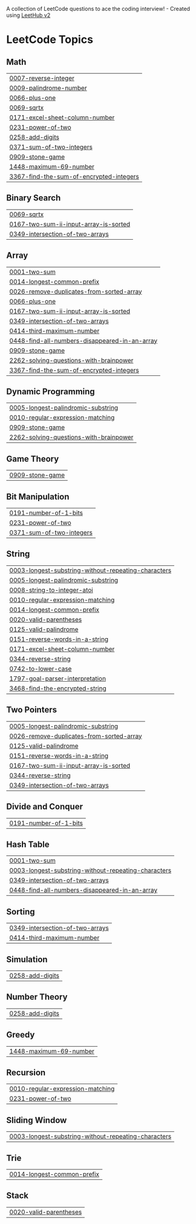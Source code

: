 A collection of LeetCode questions to ace the coding interview! - Created using [LeetHub v2](https://github.com/arunbhardwaj/LeetHub-2.0)
<!---LeetCode Topics Start-->
# LeetCode Topics
## Math
|  |
| ------- |
| [0007-reverse-integer](https://github.com/kaleessiva/leetcode/tree/master/0007-reverse-integer) |
| [0009-palindrome-number](https://github.com/kaleessiva/leetcode/tree/master/0009-palindrome-number) |
| [0066-plus-one](https://github.com/kaleessiva/leetcode/tree/master/0066-plus-one) |
| [0069-sqrtx](https://github.com/kaleessiva/leetcode/tree/master/0069-sqrtx) |
| [0171-excel-sheet-column-number](https://github.com/kaleessiva/leetcode/tree/master/0171-excel-sheet-column-number) |
| [0231-power-of-two](https://github.com/kaleessiva/leetcode/tree/master/0231-power-of-two) |
| [0258-add-digits](https://github.com/kaleessiva/leetcode/tree/master/0258-add-digits) |
| [0371-sum-of-two-integers](https://github.com/kaleessiva/leetcode/tree/master/0371-sum-of-two-integers) |
| [0909-stone-game](https://github.com/kaleessiva/leetcode/tree/master/0909-stone-game) |
| [1448-maximum-69-number](https://github.com/kaleessiva/leetcode/tree/master/1448-maximum-69-number) |
| [3367-find-the-sum-of-encrypted-integers](https://github.com/kaleessiva/leetcode/tree/master/3367-find-the-sum-of-encrypted-integers) |
## Binary Search
|  |
| ------- |
| [0069-sqrtx](https://github.com/kaleessiva/leetcode/tree/master/0069-sqrtx) |
| [0167-two-sum-ii-input-array-is-sorted](https://github.com/kaleessiva/leetcode/tree/master/0167-two-sum-ii-input-array-is-sorted) |
| [0349-intersection-of-two-arrays](https://github.com/kaleessiva/leetcode/tree/master/0349-intersection-of-two-arrays) |
## Array
|  |
| ------- |
| [0001-two-sum](https://github.com/kaleessiva/leetcode/tree/master/0001-two-sum) |
| [0014-longest-common-prefix](https://github.com/kaleessiva/leetcode/tree/master/0014-longest-common-prefix) |
| [0026-remove-duplicates-from-sorted-array](https://github.com/kaleessiva/leetcode/tree/master/0026-remove-duplicates-from-sorted-array) |
| [0066-plus-one](https://github.com/kaleessiva/leetcode/tree/master/0066-plus-one) |
| [0167-two-sum-ii-input-array-is-sorted](https://github.com/kaleessiva/leetcode/tree/master/0167-two-sum-ii-input-array-is-sorted) |
| [0349-intersection-of-two-arrays](https://github.com/kaleessiva/leetcode/tree/master/0349-intersection-of-two-arrays) |
| [0414-third-maximum-number](https://github.com/kaleessiva/leetcode/tree/master/0414-third-maximum-number) |
| [0448-find-all-numbers-disappeared-in-an-array](https://github.com/kaleessiva/leetcode/tree/master/0448-find-all-numbers-disappeared-in-an-array) |
| [0909-stone-game](https://github.com/kaleessiva/leetcode/tree/master/0909-stone-game) |
| [2262-solving-questions-with-brainpower](https://github.com/kaleessiva/leetcode/tree/master/2262-solving-questions-with-brainpower) |
| [3367-find-the-sum-of-encrypted-integers](https://github.com/kaleessiva/leetcode/tree/master/3367-find-the-sum-of-encrypted-integers) |
## Dynamic Programming
|  |
| ------- |
| [0005-longest-palindromic-substring](https://github.com/kaleessiva/leetcode/tree/master/0005-longest-palindromic-substring) |
| [0010-regular-expression-matching](https://github.com/kaleessiva/leetcode/tree/master/0010-regular-expression-matching) |
| [0909-stone-game](https://github.com/kaleessiva/leetcode/tree/master/0909-stone-game) |
| [2262-solving-questions-with-brainpower](https://github.com/kaleessiva/leetcode/tree/master/2262-solving-questions-with-brainpower) |
## Game Theory
|  |
| ------- |
| [0909-stone-game](https://github.com/kaleessiva/leetcode/tree/master/0909-stone-game) |
## Bit Manipulation
|  |
| ------- |
| [0191-number-of-1-bits](https://github.com/kaleessiva/leetcode/tree/master/0191-number-of-1-bits) |
| [0231-power-of-two](https://github.com/kaleessiva/leetcode/tree/master/0231-power-of-two) |
| [0371-sum-of-two-integers](https://github.com/kaleessiva/leetcode/tree/master/0371-sum-of-two-integers) |
## String
|  |
| ------- |
| [0003-longest-substring-without-repeating-characters](https://github.com/kaleessiva/leetcode/tree/master/0003-longest-substring-without-repeating-characters) |
| [0005-longest-palindromic-substring](https://github.com/kaleessiva/leetcode/tree/master/0005-longest-palindromic-substring) |
| [0008-string-to-integer-atoi](https://github.com/kaleessiva/leetcode/tree/master/0008-string-to-integer-atoi) |
| [0010-regular-expression-matching](https://github.com/kaleessiva/leetcode/tree/master/0010-regular-expression-matching) |
| [0014-longest-common-prefix](https://github.com/kaleessiva/leetcode/tree/master/0014-longest-common-prefix) |
| [0020-valid-parentheses](https://github.com/kaleessiva/leetcode/tree/master/0020-valid-parentheses) |
| [0125-valid-palindrome](https://github.com/kaleessiva/leetcode/tree/master/0125-valid-palindrome) |
| [0151-reverse-words-in-a-string](https://github.com/kaleessiva/leetcode/tree/master/0151-reverse-words-in-a-string) |
| [0171-excel-sheet-column-number](https://github.com/kaleessiva/leetcode/tree/master/0171-excel-sheet-column-number) |
| [0344-reverse-string](https://github.com/kaleessiva/leetcode/tree/master/0344-reverse-string) |
| [0742-to-lower-case](https://github.com/kaleessiva/leetcode/tree/master/0742-to-lower-case) |
| [1797-goal-parser-interpretation](https://github.com/kaleessiva/leetcode/tree/master/1797-goal-parser-interpretation) |
| [3468-find-the-encrypted-string](https://github.com/kaleessiva/leetcode/tree/master/3468-find-the-encrypted-string) |
## Two Pointers
|  |
| ------- |
| [0005-longest-palindromic-substring](https://github.com/kaleessiva/leetcode/tree/master/0005-longest-palindromic-substring) |
| [0026-remove-duplicates-from-sorted-array](https://github.com/kaleessiva/leetcode/tree/master/0026-remove-duplicates-from-sorted-array) |
| [0125-valid-palindrome](https://github.com/kaleessiva/leetcode/tree/master/0125-valid-palindrome) |
| [0151-reverse-words-in-a-string](https://github.com/kaleessiva/leetcode/tree/master/0151-reverse-words-in-a-string) |
| [0167-two-sum-ii-input-array-is-sorted](https://github.com/kaleessiva/leetcode/tree/master/0167-two-sum-ii-input-array-is-sorted) |
| [0344-reverse-string](https://github.com/kaleessiva/leetcode/tree/master/0344-reverse-string) |
| [0349-intersection-of-two-arrays](https://github.com/kaleessiva/leetcode/tree/master/0349-intersection-of-two-arrays) |
## Divide and Conquer
|  |
| ------- |
| [0191-number-of-1-bits](https://github.com/kaleessiva/leetcode/tree/master/0191-number-of-1-bits) |
## Hash Table
|  |
| ------- |
| [0001-two-sum](https://github.com/kaleessiva/leetcode/tree/master/0001-two-sum) |
| [0003-longest-substring-without-repeating-characters](https://github.com/kaleessiva/leetcode/tree/master/0003-longest-substring-without-repeating-characters) |
| [0349-intersection-of-two-arrays](https://github.com/kaleessiva/leetcode/tree/master/0349-intersection-of-two-arrays) |
| [0448-find-all-numbers-disappeared-in-an-array](https://github.com/kaleessiva/leetcode/tree/master/0448-find-all-numbers-disappeared-in-an-array) |
## Sorting
|  |
| ------- |
| [0349-intersection-of-two-arrays](https://github.com/kaleessiva/leetcode/tree/master/0349-intersection-of-two-arrays) |
| [0414-third-maximum-number](https://github.com/kaleessiva/leetcode/tree/master/0414-third-maximum-number) |
## Simulation
|  |
| ------- |
| [0258-add-digits](https://github.com/kaleessiva/leetcode/tree/master/0258-add-digits) |
## Number Theory
|  |
| ------- |
| [0258-add-digits](https://github.com/kaleessiva/leetcode/tree/master/0258-add-digits) |
## Greedy
|  |
| ------- |
| [1448-maximum-69-number](https://github.com/kaleessiva/leetcode/tree/master/1448-maximum-69-number) |
## Recursion
|  |
| ------- |
| [0010-regular-expression-matching](https://github.com/kaleessiva/leetcode/tree/master/0010-regular-expression-matching) |
| [0231-power-of-two](https://github.com/kaleessiva/leetcode/tree/master/0231-power-of-two) |
## Sliding Window
|  |
| ------- |
| [0003-longest-substring-without-repeating-characters](https://github.com/kaleessiva/leetcode/tree/master/0003-longest-substring-without-repeating-characters) |
## Trie
|  |
| ------- |
| [0014-longest-common-prefix](https://github.com/kaleessiva/leetcode/tree/master/0014-longest-common-prefix) |
## Stack
|  |
| ------- |
| [0020-valid-parentheses](https://github.com/kaleessiva/leetcode/tree/master/0020-valid-parentheses) |
<!---LeetCode Topics End-->